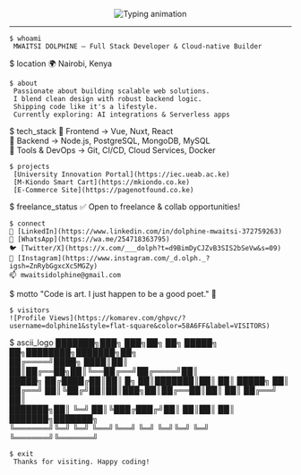 
<!-- Animated Typing Header -->
<p align="center">
  <img src="https://readme-typing-svg.demolab.com?font=Fira+Code&weight=500&size=24&pause=1000&color=58A6FF&center=true&vCenter=true&width=1000&lines=Hi+%F0%9F%91%8B%2C+I'm+MWAITSI+DOLPHINE!;Full+Stack+Developer+%7C+Cloud+Enthusiast+%7C+CI%2FCD+Craftsperson;Turning+ideas+into+code+%E2%9A%99%EF%B8%8F+From+Nairobi%2C+Kenya" alt="Typing animation" />
</p>

---

```
$ whoami
 MWAITSI DOLPHINE — Full Stack Developer & Cloud-native Builder

```
$ location
🌍 Nairobi, Kenya

```
$ about
 Passionate about building scalable web solutions.  
 I blend clean design with robust backend logic.  
 Shipping code like it's a lifestyle.  
 Currently exploring: AI integrations & Serverless apps

```
$ tech_stack
🔹 Frontend → Vue, Nuxt, React  
🔹 Backend → Node.js, PostgreSQL, MongoDB, MySQL  
🔹 Tools & DevOps → Git, CI/CD, Cloud Services, Docker

```
$ projects
 [University Innovation Portal](https://iec.ueab.ac.ke)  
 [M-Kiondo Smart Cart](https://mkiondo.co.ke)  
 [E-Commerce Site](https://pagenotfound.co.ke)

```
$ freelance_status
✅ Open to freelance & collab opportunities!

```
$ connect
🔗 [LinkedIn](https://www.linkedin.com/in/dolphine-mwaitsi-372759263)  
💬 [WhatsApp](https://wa.me/254718363795)  
🐦 [Twitter/X](https://x.com/___dolph?t=d9BimDyCJZvB3SIS2bSeVw&s=09)  
📸 [Instagram](https://www.instagram.com/_d.olph._?igsh=ZnRybGgxcXc5MGZy)  
📫 mwaitsidolphine@gmail.com

```
$ motto
"Code is art. I just happen to be a good poet." 🎨

```
$ visitors
![Profile Views](https://komarev.com/ghpvc/?username=dolphine1&style=flat-square&color=58A6FF&label=VISITORS)

```
$ ascii_logo
███████╗███╗   ███╗██╗    ██╗ █████╗ ██╗████████╗███████╗██╗  
██╔════╝████╗ ████║██║    ██║██╔══██╗██║╚══██╔══╝██╔════╝██║  
█████╗  ██╔████╔██║██║ █╗ ██║███████║██║   ██║   █████╗  ██║  
██╔══╝  ██║╚██╔╝██║██║███╗██║██╔══██║██║   ██║   ██╔══╝  ██║  
███████╗██║ ╚═╝ ██║╚███╔███╔╝██║  ██║██║   ██║   ███████╗███████╗  
╚══════╝╚═╝     ╚═╝ ╚══╝╚══╝ ╚═╝  ╚═╝╚═╝   ╚═╝   ╚══════╝╚══════╝

```
$ exit
 Thanks for visiting. Happy coding!
```
